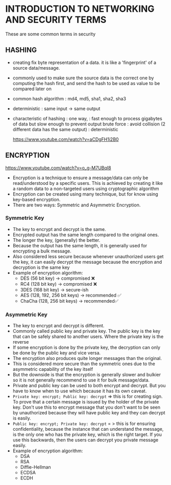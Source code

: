 # INTRODUCTION TO NETWORKING AND SECURITY TERMS

These are some common terms in security

## HASHING
 - creating fix byte representation of a data. it is like a 'fingerprint' of a source data/message.
 - commonly used to make sure the source data is the correct one by computing the hash first, and send the hash
   to be used as value to be compared later on
 - common hash algorithm : md4, md5, sha1, sha2, sha3
 - deterministic : same input -> same output
 - characteristic of hashing
	: one way, 
	: fast enough to process gigabytes of data but slow enough to prevent output brute force
	: avoid collision (2 different data has the same output)
	: deterministic


    https://www.youtube.com/watch?v=aCDgFH1i2B0
## ENCRYPTION
https://www.youtube.com/watch?v=o_g-M7UBqI8
 - Encryption is a technique to ensure a message/data can only be read/understood by a specific users.
   This is achieved by creating it like a random data to a non-targeted users using cryptographic algorithm
 - Encryption can be created using many technique, but for know using key-based encryption.
 - There are two ways: Symmetric and Asymmetric Encryption.

### Symmetric Key
 - The key to encrypt and decrypt is the same.
 - Encrypted output has the same length compared to the original ones.
 - The longer the key, (generally) the better.
 - Because the output has the same length, it is generally used for encrypting a bulk message.
 - Also considered less secure because whenever unauthorized users get the key, it can easily decrypt the message
   because the encryption and decryption is the same key
 - Example of encryption algorithm:
   - DES (56 bit key) -> compromised ❌
   - RC4 (128 bit key) -> compromised ❌
   - 3DES (168 bit key) -> secure-ish
   - AES (128, 192, 256 bit keys) -> recommended ✅
   - ChaCha (128, 256 bit keys) -> recommended✅

### Asymmetric Key
 - The key to encrypt and decrypt is different.
 - Commonly called public key and private key. The public key is the key that can be safely shared to another users.
   Where the private key is the reverse
 - If some encryption is done by the private key, the decryption can only be done by the public key and vice versa.
 - The encryption also produces quite longer messages than the original.
 - This is considered more secure than the symmetric ones due to the asymmetric capability of the key itself
 - But the downside is that the encryption is generally slower and bulkier so it is not generally recommend to use it
   for bulk message/data.
 - Private and public key can be used to both encrypt and decrypt. But you have to know when to use which because 
   it has its own caveat.
 - `Private key: encrypt; Public key: decrypt` => this is for creating sign. To prove that a certain message is issued
   by the holder of the private key. Don't use this to encrypt message that you don't want to be seen by unauthorized 
   because they will have public key and they can decrypt is easily.
 - `Public key: encrypt; Private key: decrypt` = > this is for ensuring confidentiality, because the instance that can
   understand the message, is the only one who has the private key, which is the right target. If you use this backwards,
   then the users can decrypt you private message easily. 
 - Example of encryption algorithm:
   - DSA
   - RSA
   - Diffie-Hellman
   - ECDSA
   - ECDH

